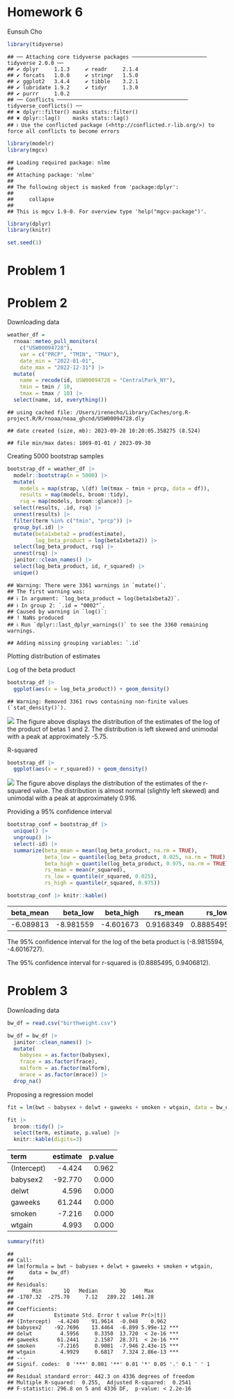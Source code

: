 Homework 6
================
Eunsuh Cho

``` r
library(tidyverse)
```

    ## ── Attaching core tidyverse packages ──────────────────────── tidyverse 2.0.0 ──
    ## ✔ dplyr     1.1.3     ✔ readr     2.1.4
    ## ✔ forcats   1.0.0     ✔ stringr   1.5.0
    ## ✔ ggplot2   3.4.4     ✔ tibble    3.2.1
    ## ✔ lubridate 1.9.2     ✔ tidyr     1.3.0
    ## ✔ purrr     1.0.2     
    ## ── Conflicts ────────────────────────────────────────── tidyverse_conflicts() ──
    ## ✖ dplyr::filter() masks stats::filter()
    ## ✖ dplyr::lag()    masks stats::lag()
    ## ℹ Use the conflicted package (<http://conflicted.r-lib.org/>) to force all conflicts to become errors

``` r
library(modelr)
library(mgcv)
```

    ## Loading required package: nlme
    ## 
    ## Attaching package: 'nlme'
    ## 
    ## The following object is masked from 'package:dplyr':
    ## 
    ##     collapse
    ## 
    ## This is mgcv 1.9-0. For overview type 'help("mgcv-package")'.

``` r
library(dplyr)
library(knitr)

set.seed(1)
```

# Problem 1

# Problem 2

Downloading data

``` r
weather_df = 
  rnoaa::meteo_pull_monitors(
    c("USW00094728"),
    var = c("PRCP", "TMIN", "TMAX"), 
    date_min = "2022-01-01",
    date_max = "2022-12-31") |>
  mutate(
    name = recode(id, USW00094728 = "CentralPark_NY"),
    tmin = tmin / 10,
    tmax = tmax / 10) |>
  select(name, id, everything())
```

    ## using cached file: /Users/irenecho/Library/Caches/org.R-project.R/R/rnoaa/noaa_ghcnd/USW00094728.dly

    ## date created (size, mb): 2023-09-28 10:20:05.358275 (8.524)

    ## file min/max dates: 1869-01-01 / 2023-09-30

Creating 5000 bootstrap samples

``` r
bootstrap_df = weather_df |> 
  modelr::bootstrap(n = 5000) |> 
  mutate(
    models = map(strap, \(df) lm(tmax ~ tmin + prcp, data = df)),
    results = map(models, broom::tidy),
    rsq = map(models, broom::glance)) |> 
  select(results, .id, rsq) |> 
  unnest(results) |> 
  filter(term %in% c("tmin", "prcp")) |> 
  group_by(.id) |> 
  mutate(beta1xbeta2 = prod(estimate),
         log_beta_product = log(beta1xbeta2)) |> 
  select(log_beta_product, rsq) |> 
  unnest(rsq) |> 
  janitor::clean_names() |> 
  select(log_beta_product, id, r_squared) |> 
  unique()
```

    ## Warning: There were 3361 warnings in `mutate()`.
    ## The first warning was:
    ## ℹ In argument: `log_beta_product = log(beta1xbeta2)`.
    ## ℹ In group 2: `.id = "0002"`.
    ## Caused by warning in `log()`:
    ## ! NaNs produced
    ## ℹ Run `dplyr::last_dplyr_warnings()` to see the 3360 remaining warnings.

    ## Adding missing grouping variables: `.id`

Plotting distribution of estimates

Log of the beta product

``` r
bootstrap_df |> 
  ggplot(aes(x = log_beta_product)) + geom_density()
```

    ## Warning: Removed 3361 rows containing non-finite values (`stat_density()`).

![](p8105_hw6_ec3663_files/figure-gfm/unnamed-chunk-4-1.png)<!-- --> The
figure above displays the distribution of the estimates of the log of
the product of betas 1 and 2. The distribution is left skewed and
unimodal with a peak at approximately -5.75.

R-squared

``` r
bootstrap_df |> 
  ggplot(aes(x = r_squared)) + geom_density()
```

![](p8105_hw6_ec3663_files/figure-gfm/unnamed-chunk-5-1.png)<!-- --> The
figure above displays the distribution of the estimates of the r-squared
value. The distribution is almost normal (slightly left skewed) and
unimodal with a peak at approximately 0.916.

Providing a 95% confidence interval

``` r
bootstrap_conf = bootstrap_df |> 
  unique() |>
  ungroup() |> 
  select(-id) |> 
  summarize(beta_mean = mean(log_beta_product, na.rm = TRUE),
            beta_low = quantile(log_beta_product, 0.025, na.rm = TRUE),
            beta_high = quantile(log_beta_product, 0.975, na.rm = TRUE),
            rs_mean = mean(r_squared),
            rs_low = quantile(r_squared, 0.025),
            rs_high = quantile(r_squared, 0.975))

bootstrap_conf |> knitr::kable()
```

| beta_mean |  beta_low | beta_high |   rs_mean |    rs_low |   rs_high |
|----------:|----------:|----------:|----------:|----------:|----------:|
| -6.089813 | -8.981559 | -4.601673 | 0.9168349 | 0.8885495 | 0.9406812 |

The 95% confidence interval for the log of the beta product is
(-8.9815594, -4.6016727).

The 95% confidence interval for r-squared is (0.8885495, 0.9406812).

# Problem 3

Downloading data

``` r
bw_df = read.csv("birthweight.csv")

bw_df = bw_df |> 
  janitor::clean_names() |> 
  mutate(
    babysex = as.factor(babysex),
    frace = as.factor(frace),
    malform = as.factor(malform),
    mrace = as.factor(mrace)) |> 
  drop_na()
```

Proposing a regression model

``` r
fit = lm(bwt ~ babysex + delwt + gaweeks + smoken + wtgain, data = bw_df)

fit |>
  broom::tidy() |>
  select(term, estimate, p.value) |>
  knitr::kable(digits=3)
```

| term        | estimate | p.value |
|:------------|---------:|--------:|
| (Intercept) |   -4.424 |   0.962 |
| babysex2    |  -92.770 |   0.000 |
| delwt       |    4.596 |   0.000 |
| gaweeks     |   61.244 |   0.000 |
| smoken      |   -7.216 |   0.000 |
| wtgain      |    4.993 |   0.000 |

``` r
summary(fit)
```

    ## 
    ## Call:
    ## lm(formula = bwt ~ babysex + delwt + gaweeks + smoken + wtgain, 
    ##     data = bw_df)
    ## 
    ## Residuals:
    ##      Min       1Q   Median       3Q      Max 
    ## -1707.32  -275.70     7.12   289.22  1461.28 
    ## 
    ## Coefficients:
    ##             Estimate Std. Error t value Pr(>|t|)    
    ## (Intercept)  -4.4240    91.9614  -0.048    0.962    
    ## babysex2    -92.7696    13.4464  -6.899 5.99e-12 ***
    ## delwt         4.5956     0.3350  13.720  < 2e-16 ***
    ## gaweeks      61.2441     2.1587  28.371  < 2e-16 ***
    ## smoken       -7.2165     0.9081  -7.946 2.43e-15 ***
    ## wtgain        4.9929     0.6817   7.324 2.86e-13 ***
    ## ---
    ## Signif. codes:  0 '***' 0.001 '**' 0.01 '*' 0.05 '.' 0.1 ' ' 1
    ## 
    ## Residual standard error: 442.3 on 4336 degrees of freedom
    ## Multiple R-squared:  0.255,  Adjusted R-squared:  0.2541 
    ## F-statistic: 296.8 on 5 and 4336 DF,  p-value: < 2.2e-16
